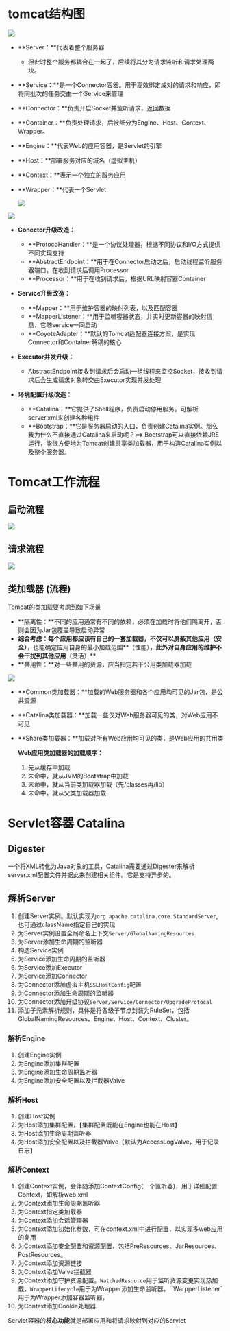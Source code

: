 # tomcat结构图

![](https://lizhuo-file.oss-cn-hangzhou.aliyuncs.com/img/Snipaste_2022-06-24_09-56-28.png)

+ **Server：**代表着整个服务器

  + 但此时整个服务都耦合在一起了，后续将其分为请求监听和请求处理两块。

+ **Service：**是一个Connector容器。用于高效绑定成对的请求和响应，即将同批次的任务交由一个Service来管理

+ **Connector：**负责开启Socket并监听请求，返回数据

+ **Container：**负责处理请求，后被细分为Engine、Host、Context、Wrapper。

+ **Engine：**代表Web的应用容器，是Servlet的引擎

+ **Host：**部署服务对应的域名（虚拟主机）

+ **Context：**表示一个独立的服务应用

+ **Wrapper：**代表一个Servlet

  ![](https://lizhuo-file.oss-cn-hangzhou.aliyuncs.com/img/image-20211202093312956.png)

![](https://lizhuo-file.oss-cn-hangzhou.aliyuncs.com/img/Snipaste_2022-06-24_01-45-00.png)

+ **Conector升级改造：**
  + **ProtocoHandler：**是一个协议处理器，根据不同协议和I/O方式提供不同实现支持
  + **AbstractEndpoint：**用于在Connector启动之后，启动线程监听服务器端口，在收到请求后调用Processor
  + **Processor：**用于在收到请求后，根据URL映射容器Container



+ **Service升级改造：**
  + **Mapper：**用于维护容器的映射列表，以及匹配容器
  + **MapperListener：**用于监听容器状态，并实时更新容器的映射信息，它随service一同启动
  + **CoyoteAdapter：**默认的Tomcat适配器连接方案，是实现Connector和Container解耦的核心



+ **Executor并发升级：**
  + AbstractEndpoint接收到请求后会启动一组线程来监控Socket，接收到请求后会生成请求对象转交由Executor实现并发处理



+ **环境配置升级改造：**
  + **Catalina：**它提供了Shell程序，负责启动停用服务。可解析server.xml来创建各种组件
  + **Bootstrap：**它是服务器启动的入口，负责创建Catalina实例。那么我为什么不直接通过Catalina来启动呢？==> Bootstrap可以直接依赖JRE运行，能很方便地为Tomcat创建共享类加载器，用于构造Catalina实例以及整个服务器。



# Tomcat工作流程

## 启动流程

![](https://lizhuo-file.oss-cn-hangzhou.aliyuncs.com/img/Snipaste_2022-06-24_11-13-07.png)

## 请求流程

![](https://lizhuo-file.oss-cn-hangzhou.aliyuncs.com/img/Snipaste_2022-06-24_11-15-51.png)

## 类加载器 (流程)

Tomcat的类加载要考虑到如下场景

+ **隔离性：**不同的应用通常有不同的依赖，必须在加载时将他们隔离开，否则会因为Jar包覆盖导致启动异常
+ **综合考虑：**每个应用都应该有自己的一套加载器，不仅可以屏蔽其他应用**（安全）**，也能确定应用自身的最小加载范围**（性能）**，此外对自身应用的维护不会干扰到其他应用**（灵活）**
+ **共用性：**对一些共用的资源，应当指定若干公用类加载器加载

![](https://lizhuo-file.oss-cn-hangzhou.aliyuncs.com/img/Snipaste_2022-06-24_13-24-19.png)

+ **Common类加载器：**加载的Web服务器和各个应用均可见的Jar包，是公共资源

+ **Catalina类加载器：**加载一些仅对Web服务器可见的类，对Web应用不可见

+ **Share类加载器：**加载对所有Web应用均可见的类，是Web应用的共用类

  

  **Web应用类加载器的加载顺序：**

  1. 先从缓存中加载
  2. 未命中，就从JVM的Bootstrap中加载
  3. 未命中，就从当前类加载器加载（先/classes再/lib）
  4. 未命中，就从父类加载器加载



# Servlet容器 Catalina

## Digester

​		一个将XML转化为Java对象的工具，Catalina需要通过Digester来解析server.xml配置文件并据此来创建相关组件。它是支持异步的。

## 解析Server

1. 创建Server实例。默认实现为`org.apache.catalina.core.StandardServer`,也可通过className指定自己的实现
2. 为Server实例设置全局命名上下文`Server/GlobalNamingResources`
3. 为Server添加生命周期的监听器
4. 构造Service实例
5. 为Service添加生命周期的监听器
6. 为Service添加Executor
7. 为Service添加Connector
8. 为Connector添加虚拟主机`SSLHostConfig`配置
9. 为Connector添加生命周期的监听器
10. 为Connector添加升级协议`Server/Service/Connector/UpgradeProtocal`
11. 添加子元素解析规则，具体是将各级子节点封装为RuleSet，包括GlobalNamingResources、Engine、Host、Context、Cluster。

### 解析Engine

1. 创建Engine实例
2. 为Engine添加集群配置
3. 为Engine添加生命周期监听器
4. 为Engine添加安全配置以及拦截器Valve

### 解析Host

1. 创建Host实例
2. 为Host添加集群配置，【集群配置既能在Engine也能在Host】
3. 为Host添加生命周期监听器
4. 为Host添加安全配置以及拦截器Valve【默认为AccessLogValve，用于记录日志】

### 解析Context

1. 创建Context实例，会伴随添加ContextConfig(一个监听器)，用于详细配置Context，如解析web.xml
2. 为Context添加生命周期监听器
3. 为Context指定类加载器
4. 为Context添加会话管理器
5. 为Context添加初始化参数，可在context.xml中进行配置，以实现多web应用的复用
6. 为Context添加安全配置和资源配置，包括PreResources、JarResources、PostResources。
7. 为Context添加资源链接
8. 为Context添加Valve拦截器
9. 为Context添加守护资源配置。`WatchedResource`用于监听资源变更实现热加载，`WrapperLifecycle`用于为Wrapper添加生命监听器，``WarpperListener`用于为Wrapper添加容器监听器，
10. 为Context添加Cookie处理器

​		Servlet容器的**核心功能**就是部署应用和将请求映射到对应的Servlet